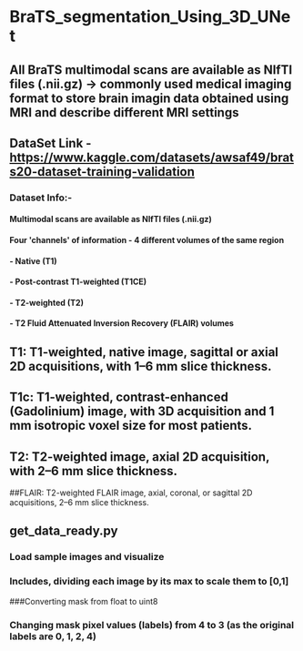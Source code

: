 # BraTS_segmentation_Using_3D_UNet


## All BraTS multimodal scans are available as NIfTI files (.nii.gz) -> commonly used medical imaging format to store brain imagin data obtained using MRI and describe different MRI settings

## DataSet Link - https://www.kaggle.com/datasets/awsaf49/brats20-dataset-training-validation

### Dataset Info:-
#### Multimodal scans are available as NIfTI files (.nii.gz)
#### Four 'channels' of information - 4 different volumes of the same region
#### - Native (T1)
#### - Post-contrast T1-weighted (T1CE)
#### - T2-weighted (T2)
#### - T2 Fluid Attenuated Inversion Recovery (FLAIR) volumes

## T1: T1-weighted, native image, sagittal or axial 2D acquisitions, with 1–6 mm slice thickness.
## T1c: T1-weighted, contrast-enhanced (Gadolinium) image, with 3D acquisition and 1 mm isotropic voxel size for most patients.
## T2: T2-weighted image, axial 2D acquisition, with 2–6 mm slice thickness.
##FLAIR: T2-weighted FLAIR image, axial, coronal, or sagittal 2D acquisitions, 2–6 mm slice thickness.


## get_data_ready.py
### Load sample images and visualize
### Includes, dividing each image by its max to scale them to [0,1]
###Converting mask from float to uint8
### Changing mask pixel values (labels) from 4 to 3 (as the original labels are 0, 1, 2, 4)

